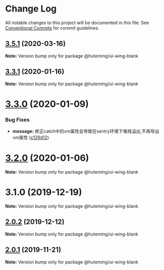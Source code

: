 # Change Log

All notable changes to this project will be documented in this file.
See [Conventional Commits](https://conventionalcommits.org) for commit guidelines.

## [3.5.1](https://github.com/huteming/huteming-ui/compare/v3.5.0...v3.5.1) (2020-03-16)

**Note:** Version bump only for package @huteming/ui-wing-blank





## [3.3.1](https://github.com/huteming/huteming-ui/compare/v3.3.0...v3.3.1) (2020-01-16)

**Note:** Version bump only for package @huteming/ui-wing-blank





# [3.3.0](https://github.com/huteming/huteming-ui/compare/v3.2.0...v3.3.0) (2020-01-09)


### Bug Fixes

* **message:** 修正catch中的vm属性会导致在sentry环境下堆栈溢出,不再导出vm属性 ([c129d12](https://github.com/huteming/huteming-ui/commit/c129d120c1e81f765624f239cbb94c5bd05e0336))





# [3.2.0](https://github.com/huteming/huteming-ui/compare/v3.1.0...v3.2.0) (2020-01-06)

**Note:** Version bump only for package @huteming/ui-wing-blank





# 3.1.0 (2019-12-19)

**Note:** Version bump only for package @huteming/ui-wing-blank





## [2.0.2](https://github.com/huteming/huteming-ui/compare/@huteming/ui-wing-blank@2.0.1...@huteming/ui-wing-blank@2.0.2) (2019-12-12)

**Note:** Version bump only for package @huteming/ui-wing-blank





## [2.0.1](https://github.com/huteming/huteming-ui/compare/@huteming/ui-wing-blank@2.0.0...@huteming/ui-wing-blank@2.0.1) (2019-11-21)

**Note:** Version bump only for package @huteming/ui-wing-blank
